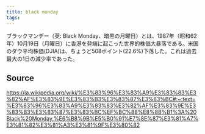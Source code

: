 ```yaml
---
title: black monday
tags: 
---
```


ブラックマンデー（英: Black Monday、暗黒の月曜日）とは、1987年（昭和62年）10月19日（月曜日）に香港を発端に起こった世界的株価大暴落である。米国のダウ平均株価(DJIA)は、ちょうど508ポイント(22.6%)下落した。これは過去最大の1日の減少率であった。

## Source
https://ja.wikipedia.org/wiki/%E3%83%96%E3%83%A9%E3%83%83%E3%82%AF%E3%83%9E%E3%83%B3%E3%83%87%E3%83%BC#:~:text=%E3%83%96%E3%83%A9%E3%83%83%E3%82%AF%E3%83%9E%E3%83%B3%E3%83%87%E3%83%BC%EF%BC%88%E8%8B%B1%3A%20Black%20Monday,%E6%B8%9B%E5%B0%91%E7%8E%87%E3%81%A7%E3%81%82%E3%81%A3%E3%81%9F%E3%80%82